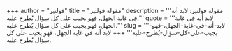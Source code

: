 +++
author = "فولتير"
title = "مقولة فولتير"
description = '''مقولة فولتير: لابد أنه في غاية الجهل، فهو يجيب على كل سؤال يُطرح عليه.'''
quote = '''لابد أنه في غاية الجهل، فهو يجيب على كل سؤال يُطرح عليه.'''
slug = '''لابد-أنه-في-غاية-الجهل،-فهو-يجيب-على-كل-سؤال-يُطرح-عليه'''
+++
لابد أنه في غاية الجهل، فهو يجيب على كل سؤال يُطرح عليه.

